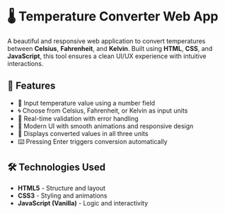 # 🌡️ Temperature Converter Web App

A beautiful and responsive web application to convert temperatures between **Celsius**, **Fahrenheit**, and **Kelvin**. Built using **HTML**, **CSS**, and **JavaScript**, this tool ensures a clean UI/UX experience with intuitive interactions.

## 🚀 Features

- 🔢 Input temperature value using a number field
- 🌀 Choose from Celsius, Fahrenheit, or Kelvin as input units
- 🎯 Real-time validation with error handling
- 🎨 Modern UI with smooth animations and responsive design
- 🔁 Displays converted values in all three units
- ⌨️ Pressing Enter triggers conversion automatically

## 🛠️ Technologies Used

- **HTML5** - Structure and layout
- **CSS3** - Styling and animations
- **JavaScript (Vanilla)** - Logic and interactivity
